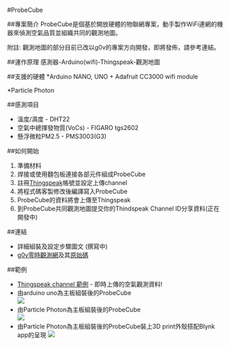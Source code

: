 #ProbeCube

##專案簡介
ProbeCube是個基於開放硬體的物聯網專案，動手製作WiFi連網的機器來偵測空氣品質並組織共同的觀測地圖。

附註: 觀測地圖的部分目前已改以g0v的專案方向開發，即將發佈，請參考連結。


##運作原理
感測器-Arduino(wifi)-Thingspeak-觀測地圖

##支援的硬體
*Arduino NANO, UNO + Adafruit CC3000 wifi module

*Particle Photon

##感測項目
* 溫度/濕度 - DHT22
* 空氣中總揮發物質(VoCs) - FIGARO tgs2602
* 懸浮微粒PM2.5 - PMS3003(G3) 

##如何開始
1. 準備材料
2. 焊接或使用麵包板連接各部元件組成ProbeCube
3. 註冊[Thingspeak](https://thingspeak.com/)帳號並設定上傳channel
4. 將程式碼客製修改後編譯寫入ProbeCube
5. ProbeCube的資料將會上傳至Thingspeak
6. 到ProbeCube共同觀測地圖提交你的Thindspeak Channel ID分享資料(正在開發中)

##連結

* 詳細組裝及設定步驟圖文 (撰寫中)
* [g0v零時觀測網](http://www.3203.info/map.html)及其[原始碼](https://github.com/immortalmice/ThingSpeak-Visual-Map)

##範例
* [Thingspeak channel 範例](https://thingspeak.com/channels/26769) - 即時上傳的空氣觀測資料!
* 由arduino uno為主板組裝後的ProbeCube  
![](https://github.com/Lafudoci/ProbeCube/blob/master/pc_uno_shield_demo.jpg)
* 由Particle Photon為主板組裝後的ProbeCube  
![](https://github.com/Lafudoci/ProbeCube/blob/master/Particle%20Photon%20based/2016-02-25_PC.jpg)
* 由Particle Photon為主板組裝後的ProbeCube裝上3D print外殼搭配Blynk app的呈現
![](https://github.com/Lafudoci/ProbeCube/blob/master/P_20160302_150744.jpg)
